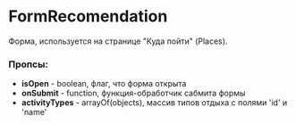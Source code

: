 # FormRecomendation

Форма, используется на странице "Куда пойти" (Places).

### Пропсы:
- **isOpen** - boolean, флаг, что форма открыта
- **onSubmit** - function, функция-обработчик сабмита формы
- **activityTypes** - arrayOf(objects), массив типов отдыха с полями 'id' и 'name'
